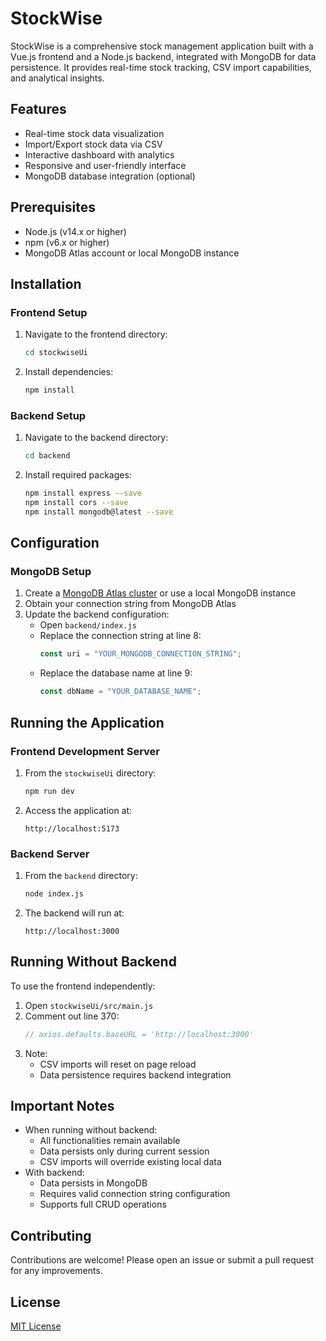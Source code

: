 # StockWise

StockWise is a comprehensive stock management application built with a Vue.js frontend and a Node.js backend, integrated with MongoDB for data persistence. It provides real-time stock tracking, CSV import capabilities, and analytical insights.

## Features

- Real-time stock data visualization
- Import/Export stock data via CSV
- Interactive dashboard with analytics
- Responsive and user-friendly interface
- MongoDB database integration (optional)

## Prerequisites

- Node.js (v14.x or higher)
- npm (v6.x or higher)
- MongoDB Atlas account or local MongoDB instance

## Installation

### Frontend Setup

1. Navigate to the frontend directory:
   ```bash
   cd stockwiseUi
   ```
2. Install dependencies:
   ```bash
   npm install
   ```

### Backend Setup

1. Navigate to the backend directory:
   ```bash
   cd backend
   ```
2. Install required packages:
   ```bash
   npm install express --save
   npm install cors --save
   npm install mongodb@latest --save
   ```

## Configuration

### MongoDB Setup

1. Create a [MongoDB Atlas cluster](https://www.mongodb.com/atlas/database) or use a local MongoDB instance
2. Obtain your connection string from MongoDB Atlas
3. Update the backend configuration:
   - Open `backend/index.js`
   - Replace the connection string at line 8:
     ```javascript
     const uri = "YOUR_MONGODB_CONNECTION_STRING";
     ```
   - Replace the database name at line 9:
     ```javascript
     const dbName = "YOUR_DATABASE_NAME";
     ```

## Running the Application

### Frontend Development Server

1. From the `stockwiseUi` directory:
   ```bash
   npm run dev
   ```
2. Access the application at:
   ```
   http://localhost:5173
   ```

### Backend Server

1. From the `backend` directory:
   ```bash
   node index.js
   ```
2. The backend will run at:
   ```
   http://localhost:3000
   ```

## Running Without Backend

To use the frontend independently:
1. Open `stockwiseUi/src/main.js`
2. Comment out line 370:
   ```javascript
   // axios.defaults.baseURL = 'http://localhost:3000'
   ```
3. Note: 
   - CSV imports will reset on page reload
   - Data persistence requires backend integration

## Important Notes

- When running without backend:
  - All functionalities remain available
  - Data persists only during current session
  - CSV imports will override existing local data
- With backend:
  - Data persists in MongoDB
  - Requires valid connection string configuration
  - Supports full CRUD operations

## Contributing

Contributions are welcome! Please open an issue or submit a pull request for any improvements.

## License

[MIT License](LICENSE)
